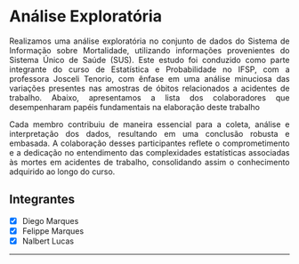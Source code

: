 <h1>Análise Exploratória</h1> 
<p align="justify">
 Realizamos uma análise exploratória no conjunto de dados do Sistema de Informação sobre Mortalidade, utilizando informações provenientes do Sistema Único de Saúde (SUS). Este estudo foi conduzido como parte integrante do curso de Estatística e Probabilidade no IFSP, com a professora Josceli Tenorio, com ênfase em uma análise minuciosa das variações presentes nas amostras de óbitos relacionados a acidentes de trabalho. Abaixo, apresentamos a lista dos colaboradores que desempenharam papéis fundamentais na elaboração deste trabalho
</p>

<p align="justify">Cada membro contribuiu de maneira essencial para a coleta, análise e interpretação dos dados, resultando em uma conclusão robusta e embasada. A colaboração desses participantes reflete o comprometimento e a dedicação no entendimento das complexidades estatísticas associadas às mortes em acidentes de trabalho, consolidando assim o conhecimento adquirido ao longo do curso.
</p>

<h2>Integrantes</h2>

- [x] Diego Marques
- [x] Felippe Marques
- [x] Nalbert Lucas

<hr>




